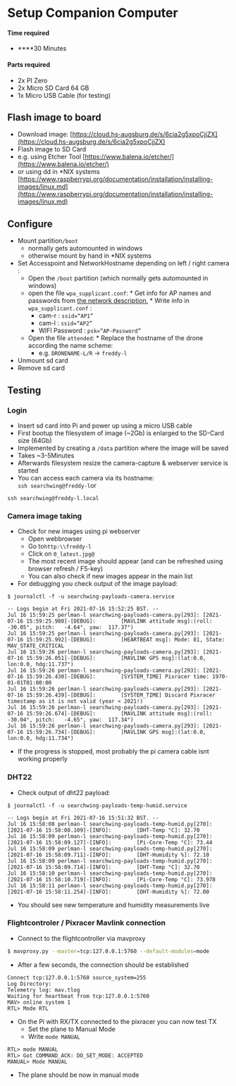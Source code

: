 # Setup Companion Computer

#### Time required

*  ****30 Minutes

#### Parts required

* 2x PI Zero
* 2x Micro SD Card 64 GB
* 1x Micro USB Cable \(for testing\)

## Flash image to board

*  Download image: [https://cloud.hs-augsburg.de/s/6cia2g5xpoCjjZX](https://cloud.hs-augsburg.de/s/6cia2g5xpoCjjZX)
*  Flash image to SD Card 
  * e.g. using Etcher Tool [https://www.balena.io/etcher/](https://www.balena.io/etcher/)
  * or using dd in \*NIX systems [https://www.raspberrypi.org/documentation/installation/installing-images/linux.md](https://www.raspberrypi.org/documentation/installation/installing-images/linux.md)

## Configure

* Mount partition`/boot`
  * normally gets automounted in windows
  * otherwise mount by hand in \*NIX systems
* Set Accesspoint and NetworkHostname depending on left / right camera :
  *  Open the `/boot` partition \(which normally gets automounted in windows\)
    *  open the file `wpa_supplicant.conf`:
      *  Get info for AP names and passwords from [the network description.](https://www.hs-augsburg.de/homes/beckmanf/dokuwiki/doku.php?id=image-download-station)
      *  Write info in `wpa_supplicant.conf` :
        *  cam-r : `ssid=“AP1”`
        *  cam-l : `ssid=“AP2”`
        *  WIFI Password : `psk=“AP-Password”`
    *  Open the file `attended`:
      *  Replace the hostname of the drone according the name scheme: 
        * e.g. `DRONENAME-L/R` → `freddy-l`
* Unmount sd card
* Remove sd card

## Testing

### Login

* Insert sd card into Pi and power up using a micro USB cable
*  First bootup the filesystem of image \(~2Gb\) is enlarged to the SD-Card size \(64Gb\)
  *  Implemented by creating a `/data` partition where the image will be saved
  *  Takes ~3-5Minutes
  *  Afterwards filesystem resize the camera-capture & webserver service is started
*  You can access each camera via its hostname:   
  `ssh searchwing@freddy-l`or

  `ssh searchwing@freddy-l.local`

### Camera image taking

* Check for new images using pi webserver
  * Open webbrowser
  * Go to`http:\\freddy-l`
  * Click on `0_latest.jpg@`
  * The most recent image should appear \(and can be refreshed using browser refresh / F5-key\)
  * You can also check if new images appear in the main list
* For debugging you check output of the image payload: 

```text
$ journalctl -f -u searchwing-payloads-camera.service

-- Logs begin at Fri 2021-07-16 15:52:25 BST. --
Jul 16 15:59:25 perlman-l searchwing-payloads-camera.py[293]: [2021-07-16 15:59:25.980]-[DEBUG]:        [MAVLINK attitude msg]:(roll:  -30.05°, pitch:   -4.64°, yaw:  117.37°)
Jul 16 15:59:25 perlman-l searchwing-payloads-camera.py[293]: [2021-07-16 15:59:25.992]-[DEBUG]:        [HEARTBEAT msg]: Mode: 81, State: MAV_STATE_CRITICAL
Jul 16 15:59:26 perlman-l searchwing-payloads-camera.py[293]: [2021-07-16 15:59:26.051]-[DEBUG]:        [MAVLINK GPS msg]:(lat:0.0, lon:0.0, hdg:11.737°)
Jul 16 15:59:26 perlman-l searchwing-payloads-camera.py[293]: [2021-07-16 15:59:26.430]-[DEBUG]:        [SYSTEM_TIME] Pixracer time: 1970-01-01T01:00:00
Jul 16 15:59:26 perlman-l searchwing-payloads-camera.py[293]: [2021-07-16 15:59:26.439]-[DEBUG]:        [SYSTEM_TIME] Discard Pixracer timestamp as it is not valid (year < 2021!)
Jul 16 15:59:26 perlman-l searchwing-payloads-camera.py[293]: [2021-07-16 15:59:26.674]-[DEBUG]:        [MAVLINK attitude msg]:(roll:  -30.04°, pitch:   -4.65°, yaw:  117.34°)
Jul 16 15:59:26 perlman-l searchwing-payloads-camera.py[293]: [2021-07-16 15:59:26.734]-[DEBUG]:        [MAVLINK GPS msg]:(lat:0.0, lon:0.0, hdg:11.734°)

```

* If the progress is stopped, most probably the pi camera cable isnt working properly

### DHT22 

* Check output of dht22 payload:

```text
$ journalctl -f -u searchwing-payloads-temp-humid.service

-- Logs begin at Fri 2021-07-16 15:51:32 BST. --
Jul 16 15:58:08 perlman-l searchwing-payloads-temp-humid.py[270]: [2021-07-16 15:58:08.109]-[INFO]:        [DHT-Temp °C]: 32.70
Jul 16 15:58:09 perlman-l searchwing-payloads-temp-humid.py[270]: [2021-07-16 15:58:09.127]-[INFO]:        [Pi-Core-Temp °C]: 73.44
Jul 16 15:58:09 perlman-l searchwing-payloads-temp-humid.py[270]: [2021-07-16 15:58:09.711]-[INFO]:        [DHT-Humidity %]: 72.10
Jul 16 15:58:09 perlman-l searchwing-payloads-temp-humid.py[270]: [2021-07-16 15:58:09.714]-[INFO]:        [DHT-Temp °C]: 32.70
Jul 16 15:58:10 perlman-l searchwing-payloads-temp-humid.py[270]: [2021-07-16 15:58:10.719]-[INFO]:        [Pi-Core-Temp °C]: 73.978
Jul 16 15:58:11 perlman-l searchwing-payloads-temp-humid.py[270]: [2021-07-16 15:58:11.254]-[INFO]:        [DHT-Humidity %]: 72.00

```

* You should see new temperature and humidity measurements live

### Flightcontroler / Pixracer Mavlink connection

* Connect to the flightcontroller via mavproxy

```bash
$ mavproxy.py --master=tcp:127.0.0.1:5760 --default-modules=mode
```

* After a few seconds, the connection should be established

```text
Connect tcp:127.0.0.1:5760 source_system=255
Log Directory: 
Telemetry log: mav.tlog
Waiting for heartbeat from tcp:127.0.0.1:5760
MAV> online system 1
RTL> Mode RTL
```

* On the Pi with RX/TX connected to the pixracer you can now test TX 
  * Set the plane to Manual Mode
  * Write `mode MANUAL`

```text
RTL> mode MANUAL 
RTL> Got COMMAND_ACK: DO_SET_MODE: ACCEPTED 
MANUAL> Mode MANUAL
```

* The plane should be now in manual mode

